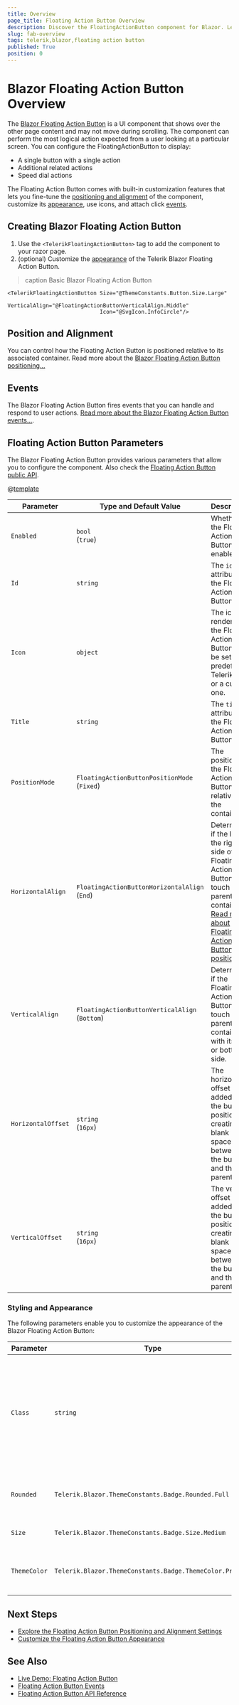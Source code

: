```yaml
---
title: Overview
page_title: Floating Action Button Overview
description: Discover the FloatingActionButton component for Blazor. Learn how to add the component to your app and explore its configuration options, such as positioning and alignment.
slug: fab-overview
tags: telerik,blazor,floating action button
published: True
position: 0
---
```


# Blazor Floating Action Button Overview

The <a href="https://www.telerik.com/blazor-ui/floating-action-button" target="_blank">Blazor Floating Action Button</a> is a UI component that shows over the other page content and may not move during scrolling. The component can perform the most logical action expected from a user looking at a particular screen. You can configure the FloatingActionButton to display:

* A single button with a single action
* Additional related actions
* Speed dial actions

The Floating Action Button comes with built-in customization features that lets you fine-tune the [positioning and alignment](slug://fab-positions) of the component, customize its [appearance](slug://fab-appearance), use icons, and attach click [events](slug://fab-events).

## Creating Blazor Floating Action Button

1. Use the `<TelerikFloatingActionButton>` tag to add the component to your razor page.
2. (optional) Customize the [appearance](slug://fab-appearance) of the Telerik Blazor Floating Action Button.

>caption Basic Blazor Floating Action Button

````RAZOR
<TelerikFloatingActionButton Size="@ThemeConstants.Button.Size.Large"
                             VerticalAlign="@FloatingActionButtonVerticalAlign.Middle" 
                             Icon="@SvgIcon.InfoCircle"/>
````

## Position and Alignment

You can control how the Floating Action Button is positioned relative to its associated container. Read more about the [Blazor Floating Action Button positioning...](slug://fab-positions)

## Events

The Blazor Floating Action Button fires events that you can handle and respond to user actions. [Read more about the Blazor Floating Action Button events...](slug://fab-events).

## Floating Action Button Parameters

The Blazor Floating Action Button provides various parameters that allow you to configure the component. Also check the [Floating Action Button public API](slug:Telerik.Blazor.Components.TelerikFloatingActionButton).

@[template](/_contentTemplates/common/parameters-table-styles.md#table-layout)

| Parameter | Type and Default&nbsp;Value | Description |
|----------|----------|----------|
| `Enabled` | `bool` <br/> (`true`) | Whether the Floating Action Button is enabled. |
| `Id` | `string` | The `id` attribute of the Floating Action Button. |
| `Icon` | `object` | The icon rendered in the Floating Action Button. Can be set to a predefined Telerik icon or a custom one. | 
| `Title` | `string` | The `title` attribute of the Floating Action Button. |
| `PositionMode` | `FloatingActionButtonPositionMode ` <br /> (`Fixed`) | The position of the Floating Action Button relative to the container. |
| `HorizontalAlign` | `FloatingActionButtonHorizontalAlign` <br /> (`End`) | Determines if the left or the right side of the Floating Action Button will touch its parent container. [Read more about Floating Action Button positioning.](slug://fab-positions) |
| `VerticalAlign` | `FloatingActionButtonVerticalAlign` <br /> (`Bottom`) | Determines if the Floating Action Button will touch the parent container with its top or bottom side. |
| `HorizontalOffset` | `string` <br /> (`16px`) | The horizontal offset value added to the button position, creating a blank space between the button and the parent. |
| `VerticalOffset` | `string` <br /> (`16px`) | The vertical offset value added to the button position, creating a blank space between the button and the parent. |

### Styling and Appearance

The following parameters enable you to customize the appearance of the Blazor Floating Action Button:

| Parameter | Type | Description |
| --- | --- | --- |
| `Class` | `string` | Defines the `<div class="k-badge">` CSS class rendered on the main wrapping element of the Floating Action Button component. Use it for [styling customizations](slug://themes-override). |
| `Rounded` | `Telerik.Blazor.ThemeConstants.Badge.Rounded.Full` | Defines how rounded the borders of the Floating Action Button are. |
| `Size` | `Telerik.Blazor.ThemeConstants.Badge.Size.Medium` | Sets the size of the Floating Action Button. |
| `ThemeColor` | `Telerik.Blazor.ThemeConstants.Badge.ThemeColor.Primary` | Adjusts the background color of the Floating Action Button. |


## Next Steps

* [Explore the Floating Action Button Positioning and Alignment Settings](slug://fab-positions)
* [Customize the Floating Action Button Appearance](slug://fab-appearance)

## See Also

* [Live Demo: Floating Action Button](https://demos.telerik.com/blazor-ui/floatingactionbutton/overview)
* [Floating Action Button Events](slug://fab-events)
* [Floating Action Button API Reference](/blazor-ui/api/Telerik.Blazor.Components.TelerikFloatingActionButton)
